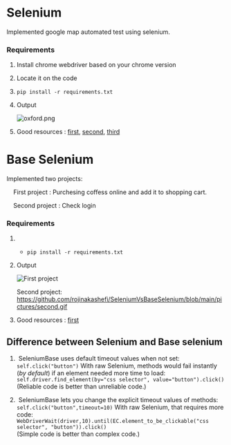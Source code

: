 # Selenium

Implemented google map automated test using selenium.

### Requirements

1. Install chrome webdriver based on your chrome version

2. Locate it on the code

3. ```
   pip install -r requirements.txt
   ```

4. Output
   
   ![oxford.png](https://github.com/rojinakashefi/SeleniumVsBaseSelenium/blob/main/pictures/oxford.png)
   
   

5. Good resources : [first](https://www.selenium.dev/selenium/docs/api/py/webdriver_remote/selenium.webdriver.remote.webdriver.html#selenium.webdriver.remote.webdriver.WebDriver.find_element), [second](https://stackoverflow.com/questions/71097378/selenium-common-exceptions-invalidargumentexception-message-invalid-argument), [third](https://www.selenium.dev/selenium/docs/api/py/webdriver/selenium.webdriver.common.by.html#module-selenium.webdriver.common.by)

# Base Selenium

Implemented two projects:

    First project : Purchesing coffess online and add it to shopping cart.

    Second project : Check login 

### Requirements

1. - ```
     pip install -r requirements.txt
     ```

2. Output
   
   ![First project](https://github.com/rojinakashefi/SeleniumVsBaseSelenium/blob/main/pictures/first.gif)
   
   Second project:
   https://github.com/rojinakashefi/SeleniumVsBaseSelenium/blob/main/pictures/second.gif

3. Good resources : [first](https://seleniumbase.io/)


## Difference between Selenium and Base selenium

1.  SeleniumBase uses default timeout values when not set:  
   `self.click("button")` 
   With raw Selenium, methods would fail instantly (*by default*) if an element needed more time to load: 
   `self.driver.find_element(by="css selector", value="button").click()`  
   (Reliable code is better than unreliable code.)

2.  SeleniumBase lets you change the explicit timeout values of methods:  
   `self.click("button",timeout=10)` 
   With raw Selenium, that requires more code: 
   `WebDriverWait(driver,10).until(EC.element_to_be_clickable("css selector", "button")).click()`  
   (Simple code is better than complex code.)
